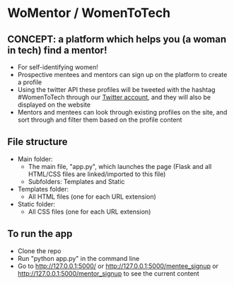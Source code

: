 # WoMentor / WomenToTech

## CONCEPT: a platform which helps you (a woman in tech) find a mentor!
* For self-identifying women!
* Prospective mentees and mentors can sign up on the platform to create a profile
* Using the twitter API these profiles will be tweeted with the hashtag #WomenToTech through our [Twitter account](https://twitter.com/WomenToTech), and they will also be displayed on the website
* Mentors and mentees can look through existing profiles on the site, and sort through and filter them based on the profile content

## File structure
* Main folder:
  * The main file, "app.py", which launches the page (Flask and all HTML/CSS files are linked/imported to this file)
  * Subfolders: Templates and Static
* Templates folder:
  * All HTML files (one for each URL extension)
* Static folder:
  * All CSS files (one for each URL extension)

## To run the app
* Clone the repo
* Run "python app.py" in the command line
* Go to http://127.0.0.1:5000/ or http://127.0.0.1:5000/mentee_signup or http://127.0.0.1:5000/mentor_signup to see the current content
